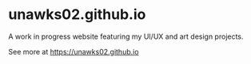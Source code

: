# unawks02.github.io

A work in progress website featuring my UI/UX and art design projects.

See more at https://unawks02.github.io
